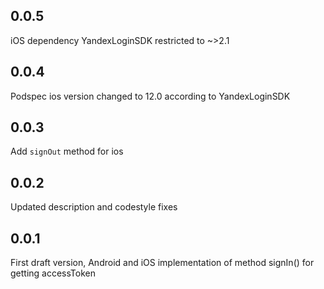 ## 0.0.5

iOS dependency YandexLoginSDK restricted to ~>2.1

## 0.0.4

Podspec ios version changed to 12.0 according to YandexLoginSDK

## 0.0.3

Add `signOut` method for ios

## 0.0.2

Updated description and codestyle fixes

## 0.0.1

First draft version, Android and iOS implementation of method signIn() for getting accessToken
